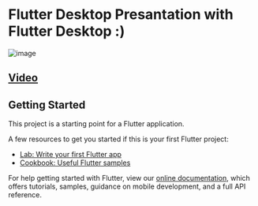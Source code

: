 # Flutter Desktop Presantation with Flutter Desktop :)

![image](https://user-images.githubusercontent.com/21019611/108367044-14415f00-720a-11eb-81e0-d5f461154fb3.png)

## [Video](https://youtu.be/RhBgfbtVhf8?t=4338)

## Getting Started

This project is a starting point for a Flutter application.

A few resources to get you started if this is your first Flutter project:

- [Lab: Write your first Flutter app](https://flutter.dev/docs/get-started/codelab)
- [Cookbook: Useful Flutter samples](https://flutter.dev/docs/cookbook)

For help getting started with Flutter, view our
[online documentation](https://flutter.dev/docs), which offers tutorials,
samples, guidance on mobile development, and a full API reference.
